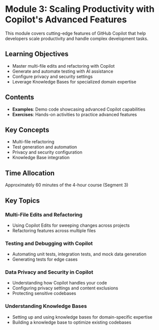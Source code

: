 # Module 3: Scaling Productivity with Copilot's Advanced Features

This module covers cutting-edge features of GitHub Copilot that help developers scale productivity and handle complex development tasks.

## Learning Objectives
- Master multi-file edits and refactoring with Copilot
- Generate and automate testing with AI assistance
- Configure privacy and security settings
- Leverage Knowledge Bases for specialized domain expertise

## Contents
- **Examples**: Demo code showcasing advanced Copilot capabilities
- **Exercises**: Hands-on activities to practice advanced features

## Key Concepts
- Multi-file refactoring
- Test generation and automation
- Privacy and security configuration
- Knowledge Base integration

## Time Allocation
Approximately 60 minutes of the 4-hour course (Segment 3)

## Key Topics

### Multi-File Edits and Refactoring
- Using Copilot Edits for sweeping changes across projects
- Refactoring features across multiple files

### Testing and Debugging with Copilot
- Automating unit tests, integration tests, and mock data generation
- Generating tests for edge cases

### Data Privacy and Security in Copilot
- Understanding how Copilot handles your code
- Configuring privacy settings and content exclusions
- Protecting sensitive codebases

### Understanding Knowledge Bases
- Setting up and using knowledge bases for domain-specific expertise
- Building a knowledge base to optimize existing codebases 
